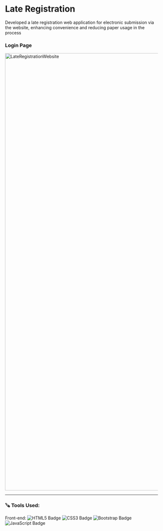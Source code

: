 # Late Registration

Developed a late registration web application for electronic submission via the website, enhancing convenience and reducing paper usage in the process

### Login Page
<img width="1440" alt="LateRegistrationWebsite" src="https://user-images.githubusercontent.com/99606444/212472429-946e72a9-ad38-4e5a-977b-61e169778f12.png">

---

### 🪚 Tools Used:

Front-end: ![HTML5 Badge](https://img.shields.io/badge/HTML5-E34F26?style=for-the-badge&logo=html5&logoColor=white)
![CSS3 Badge](https://img.shields.io/badge/CSS3-1572B6?style=for-the-badge&logo=css3&logoColor=white)
![Bootstrap Badge](https://img.shields.io/badge/Bootstrap-563D7C?style=for-the-badge&logo=bootstrap&logoColor=white)
![JavaScript Badge](https://img.shields.io/badge/JavaScript-323330?style=for-the-badge&logo=javascript&logoColor=F7DF1E)
